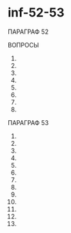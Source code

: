 # inf-52-53

ПАРАГРАФ 52

ВОПРОСЫ

1.

2.

3.

4.

5.

6.

7.

8.

ПАРАГРАФ 53

1.

2.

3.

4.

5.

6.

7.

8.

9.

10.

11.

12.

13.
